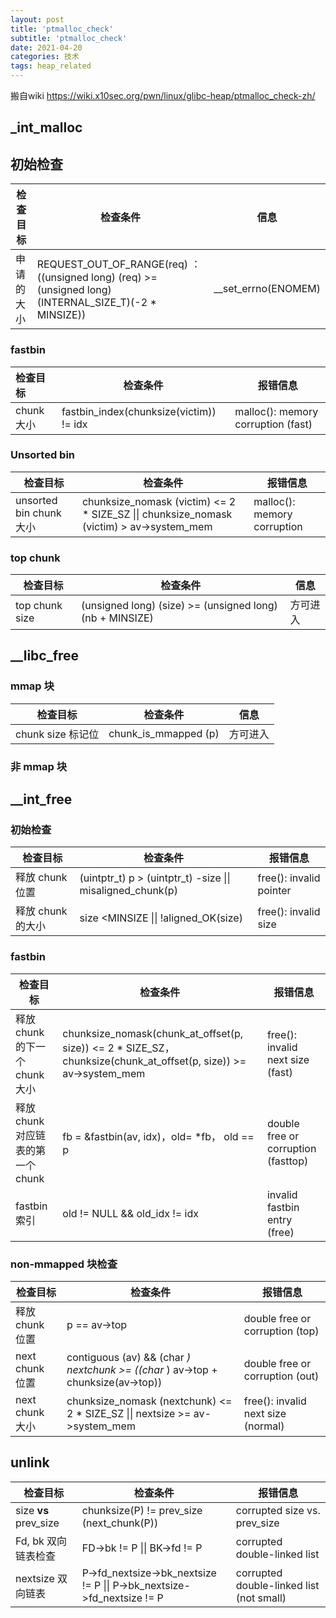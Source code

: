 ```yaml
---
layout: post
title: 'ptmalloc_check'
subtitle: 'ptmalloc_check'
date: 2021-04-20
categories: 技术
tags: heap_related
---
```

搬自wiki https://wiki.x10sec.org/pwn/linux/glibc-heap/ptmalloc_check-zh/

## _int_malloc

## 初始检查

| 检查目标   | 检查条件                                                     | 信息                |
| ---------- | ------------------------------------------------------------ | ------------------- |
| 申请的大小 | REQUEST_OUT_OF_RANGE(req) ：((unsigned long) (req) >= (unsigned long) (INTERNAL_SIZE_T)(-2 * MINSIZE)) | __set_errno(ENOMEM) |

### fastbin

| 检查目标   | 检查条件                                | 报错信息                           |
| :--------- | --------------------------------------- | ---------------------------------- |
| chunk 大小 | fastbin_index(chunksize(victim)) != idx | malloc(): memory corruption (fast) |

### Unsorted bin

| 检查目标                | 检查条件                                                     | 报错信息                    |
| ----------------------- | ------------------------------------------------------------ | --------------------------- |
| unsorted bin chunk 大小 | chunksize_nomask (victim) <= 2 * SIZE_SZ \|\| chunksize_nomask (victim) > av->system_mem | malloc(): memory corruption |

### top chunk

| 检查目标       | 检查条件                                                 | 信息     |
| -------------- | -------------------------------------------------------- | -------- |
| top chunk size | (unsigned long) (size) >= (unsigned long) (nb + MINSIZE) | 方可进入 |

## __libc_free

### mmap 块 

| 检查目标          | 检查条件             | 信息     |
| ----------------- | -------------------- | -------- |
| chunk size 标记位 | chunk_is_mmapped (p) | 方可进入 |

### 非 mmap 块 

## __int_free

### 初始检查 

| 检查目标          | 检查条件                                                   | 报错信息                |
| ----------------- | ---------------------------------------------------------- | ----------------------- |
| 释放 chunk 位置   | (uintptr_t) p > (uintptr_t) -size \|\| misaligned_chunk(p) | free(): invalid pointer |
| 释放 chunk 的大小 | size <MINSIZE \|\| !aligned_OK(size)                       | free(): invalid size    |

### fastbin

| 检查目标                          | 检查条件                                                     | 报错信息                            |
| --------------------------------- | ------------------------------------------------------------ | ----------------------------------- |
| 释放 chunk 的下一个 chunk 大小    | chunksize_nomask(chunk_at_offset(p, size)) <= 2 * SIZE_SZ， chunksize(chunk_at_offset(p, size)) >= av->system_mem | free(): invalid next size (fast)    |
| 释放 chunk 对应链表的第一个 chunk | fb = &fastbin(av, idx)，old= *fb， old == p                  | double free or corruption (fasttop) |
| fastbin 索引                      | old != NULL && old_idx != idx                                | invalid fastbin entry (free)        |

### non-mmapped 块检查 

| 检查目标        | 检查条件                                                     | 报错信息                           |
| --------------- | ------------------------------------------------------------ | ---------------------------------- |
| 释放 chunk 位置 | p == av->top                                                 | double free or corruption (top)    |
| next chunk 位置 | contiguous (av) && (char *) nextchunk >= ((char* ) av->top + chunksize(av->top)) | double free or corruption (out)    |
| next chunk 大小 | chunksize_nomask (nextchunk) <= 2 * SIZE_SZ \|\| nextsize >= av->system_mem | free(): invalid next size (normal) |

## unlink

| 检查目标              | 检查条件                                                     | 报错信息                                 |
| --------------------- | ------------------------------------------------------------ | ---------------------------------------- |
| size **vs** prev_size | chunksize(P) != prev_size (next_chunk(P))                    | corrupted size vs. prev_size             |
| Fd, bk 双向链表检查   | FD->bk != P \|\| BK->fd != P                                 | corrupted double-linked list             |
| nextsize 双向链表     | P->fd_nextsize->bk_nextsize != P \|\| P->bk_nextsize->fd_nextsize != P | corrupted double-linked list (not small) |




